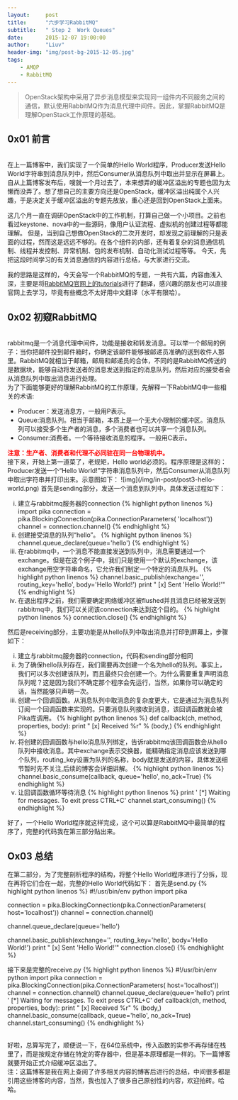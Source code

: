 ```yaml
---
layout:     post
title:      "六步学习RabbitMQ"
subtitle:   " Step 2  Work Queues"
date:       2015-12-07 19:00:00
author:     "Liuv"
header-img: "img/post-bg-2015-12-05.jpg"
tags:
    - AMQP
    - RabbitMQ
---
```


>  OpenStack架构中采用了异步消息模型来实现同一组件内不同服务之间的通信，默认使用RabbitMQ作为消息代理中间件。因此，掌握RabbitMQ是理解OpenStack工作原理的基础。

## 0x01 前言
<br>在上一篇博客中，我们实现了一个简单的Hello World程序，Producer发送Hello World字符串到消息队列中，然后Consumer从消息队列中取出并显示在屏幕上。
<br>自从上篇博客发布后，嗖就一个月过去了，本来想弄的缓冲区溢出的专题也因为太懒而没弄了。想了想自己的主要方向还是OpenStack，缓冲区溢出纯属个人兴趣，于是决定关于缓冲区溢出的专题先放放，重心还是回到OpenStack上面来。
<p>
这几个月一直在调研OpenStack中的工作机制，打算自己做一个小项目。之前也看过keystone、nova中的一些源码，像用户认证流程、虚拟机的创建过程等都能理解。
但是，当到自己想做OpenStack的二次开发时，却发现之前理解的只是表面的过程，然而这是远远不够的。在各个组件的内部，还有着复杂的消息通信机制、线程并发控制、异常机制、包的发布机制、自动化测试过程等等。
今天，先把这段时间学习的有关消息通信的内容进行总结，与大家进行交流。
</p>
我的思路是这样的，今天会写一个RabbitMQ的专题，一共有六篇，内容由浅入深，主要是将<a href="http://www.rabbitmq.com/getstarted.html" target="_blank">RabbitMQ官网上的tutorials</a>进行了翻译，感兴趣的朋友也可以直接官网上去学习，毕竟有些概念不太好用中文翻译（水平有限哈）。

## 0x02 初窥RabbitMQ
<br>rabbitmq是一个消息代理中间件，功能是接收和转发消息。可以举一个邮局的例子：当你把邮件投到邮件箱时，你确定该邮件能够被邮递员准确的送到收件人那里。RabbitMQ就相当于邮箱，邮局和邮递员的合体，不同的是RabbitMQ传送的是数据块，能够自动将发送者的消息发送到指定的消息队列，然后对应的接受者会从消息队列中取出消息进行处理。
<br>为了下面能够更好的理解RabbitMQ的工作原理，先解释一下RabbitMQ中一些相关的术语:
<ul>
    <li>
    Producer：发送消息方，一般用P表示。
    </li>
    <li>
    Queue:消息队列。相当于邮箱，本质上是一个无大小限制的缓冲区。消息队列可以接受多个生产者的消息，多个消费者也可以共享一个消息队列。
    </li>
    <li>
    Consumer:消费者。一个等待接收消息的程序。一般用C表示。
    </li>
</ul>
<b><font color="red">注意：生产者、消费者和代理不必同驻在同一台物理机中。</font></b>
<br>接下来，开始上第一道菜了，老规矩，Hello world必须的。程序原理是这样的：Producer发送一个“Hello World!”字符串消息队列中，然后Consumer从消息队列中取出字符串并打印出来。示意图如下：
![img](/img/in-post/post3-hello-world.png)
首先是sending部分，发送一个消息到队列中。具体发送过程如下：
<ol type="i">
    <li>
    建立与rabbitmq服务器的connection
{% highlight python linenos %}
import pika
connection = pika.BlockingConnection(pika.ConnectionParameters(
            'localhost'))
channel = connection.channel()
{% endhighlight %}
    </li>
    <li>
    创建接受消息的队列“hello”。
{% highlight python linenos %}
channel.queue_declare(queue='hello')
{% endhighlight %}
    </li>
    <li>
    在rabbitmq中，一个消息不能直接发送到队列中，消息需要通过一个exchange。但是在这个例子中，我们只是使用一个默认的exchange，该exchange用空字符串命名，它允许我们制定一个特定的消息队列。
{% highlight python linenos %}
channel.basic_publish(exchange='',
                      routing_key='hello',
                      body='Hello World!')
print " [x] Sent 'Hello World!'"
{% endhighlight %}
    </li>
    <li>
    在退出程序之前，我们需要确定网络缓冲区被flushed并且消息已经被发送到rabbitmq中，我们可以关闭该connection来达到这个目的。
{% highlight python linenos %}
connection.close()
{% endhighlight %}
    </li>
</ol>
然后是receiving部分，主要功能是从hello队列中取出消息并打印到屏幕上，步骤如下：
<ol type="i">
    <li>
    建立与rabbitmq服务器的connection，代码和sending部分相同
    </li>
    <li>
    为了确保hello队列存在，我们需要再次创建一个名为hello的队列。事实上，我们可以多次创建该队列，而且最终只会创建一个。为什么需要重复声明消息队列呢？这是因为我们不确定那个程序会先运行，当然，如果你可以确定的话，当然能够只声明一次。
    </li>
    <li>
    创建一个回调函数。从消息队列中取消息的复杂度更大，它是通过为消息队列订阅一个回调函数来实现的。只要消息队列接收到消息，该回调函数就会被Pika库调用。
{% highlight python linenos %}
def callback(ch, method, properties, body):
    print " [x] Received %r" % (body,)
{% endhighlight %}
    </li>
    <li>
    将创建的回调函数与hello消息队列绑定，告诉rabbitmq该回调函数会从hello队列中接收消息。其中exchange表示交换器，能精确指定消息应该发送到哪个队列，routing_key设置为队列的名称，body就是发送的内容，具体发送细节暂时先不关注,后续的博客会详细讲解。
{% highlight python linenos %}
channel.basic_consume(callback,
                     queue='hello',
                      no_ack=True)
{% endhighlight %}
    </li>
    <li>
    让回调函数循环等待消息
{% highlight python linenos %}
print ' [*] Waiting for messages. To exit press CTRL+C'
channel.start_consuming()
{% endhighlight %}
    </li>
</ol>
好了，一个Hello World程序就这样完成，这个可以算是RabbitMQ中最简单的程序了，完整的代码我在第三部分贴出来。

## Ox03 总结
在第二部分，为了完整剖析程序的结构，将整个Hello World程序进行了分拆，现在再将它们合在一起，完整的Hello World代码如下：
首先是send.py
{% highlight python linenos %}
#!/usr/bin/env python
import pika

connection = pika.BlockingConnection(pika.ConnectionParameters(
        host='localhost'))
channel = connection.channel()

channel.queue_declare(queue='hello')

channel.basic_publish(exchange='',
                      routing_key='hello',
                      body='Hello World!')
print " [x] Sent 'Hello World!'"
connection.close()
{% endhighlight %}

接下来是完整的receive.py
{% highlight python linenos %}
#!/usr/bin/env python
import pika
connection = pika.BlockingConnection(pika.ConnectionParameters(
        host='localhost'))
channel = connection.channel()
channel.queue_declare(queue='hello')
print ' [*] Waiting for messages. To exit press CTRL+C'
def callback(ch, method, properties, body):
    print " [x] Received %r" % (body,)
channel.basic_consume(callback,
                      queue='hello',
                      no_ack=True)
channel.start_consuming()
{% endhighlight %}


<br>好啦，总算写完了，顺便说一下，在64位系统中，传入函数的实参不再存储在栈里了，而是按规定存储在特定的寄存器中，但是基本原理都是一样的。下一篇博客就要开始正式介绍缓冲区溢出了。
<br>注：这篇博客是我在网上查阅了许多相关内容的博客后进行的总结，中间很多都是引用这些博客的内容，当然，我也加入了很多自己原创性的内容，欢迎拍砖。哈哈。







